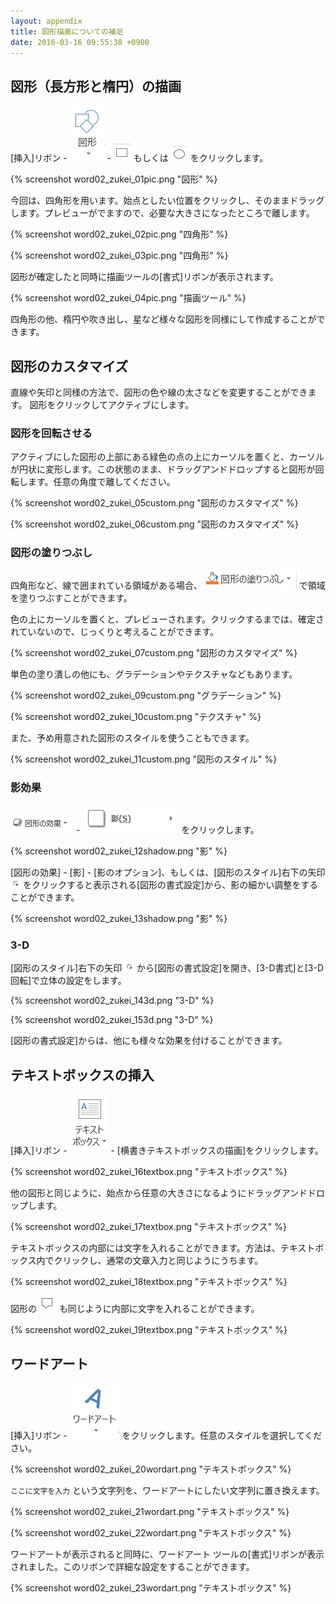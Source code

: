 ```yaml
---
layout: appendix
title: 図形描画についての補足
date: 2016-03-16 09:55:38 +0900
---
```



図形（長方形と楕円）の描画
--------------------------

[挿入]リボン - ![図形](pic/word_figure.png) - ![四角形](pic/word_square.png) もしくは ![楕円](pic/word_oval.png) をクリックします。

{% screenshot word02_zukei_01pic.png "図形" %}

今回は、四角形を用います。始点としたい位置をクリックし、そのままドラッグします。プレビューがでますので、必要な大きさになったところで離します。

{% screenshot word02_zukei_02pic.png "四角形" %}

{% screenshot word02_zukei_03pic.png "四角形" %}

図形が確定したと同時に描画ツールの[書式]リボンが表示されます。

{% screenshot word02_zukei_04pic.png "描画ツール" %}

四角形の他、楕円や吹き出し、星など様々な図形を同様にして作成することができます。


図形のカスタマイズ
------------------

直線や矢印と同様の方法で、図形の色や線の太さなどを変更することができます。
図形をクリックしてアクティブにします。

### 図形を回転させる

アクティブにした図形の上部にある緑色の点の上にカーソルを置くと、カーソルが円状に変形します。この状態のまま、ドラッグアンドドロップすると図形が回転します。任意の角度で離してください。

{% screenshot word02_zukei_05custom.png "図形のカスタマイズ" %}

{% screenshot word02_zukei_06custom.png "図形のカスタマイズ" %}

### 図形の塗りつぶし

四角形など、線で囲まれている領域がある場合、![図形の塗りつぶし](pic/word_paint.png) で領域を塗りつぶすことができます。

色の上にカーソルを置くと、プレビューされます。クリックするまでは、確定されていないので、じっくりと考えることができます。

{% screenshot word02_zukei_07custom.png "図形のカスタマイズ" %}

単色の塗り潰しの他にも、グラデーションやテクスチャなどもあります。

{% screenshot word02_zukei_09custom.png "グラデーション" %}

{% screenshot word02_zukei_10custom.png "テクスチャ" %}

また、予め用意された図形のスタイルを使うこともできます。

{% screenshot word02_zukei_11custom.png "図形のスタイル" %}

### 影効果

![図形の効果](pic/word_figure_effect.png) - ![影](pic/word_shadow.png) をクリックします。

{% screenshot word02_zukei_12shadow.png "影" %}

[図形の効果] - [影] - [影のオプション]、もしくは、[図形のスタイル]右下の矢印 ![](pic/word_details.png) をクリックすると表示される[図形の書式設定]から、影の細かい調整をすることができます。

{% screenshot word02_zukei_13shadow.png "影" %}

### 3-D

[図形のスタイル]右下の矢印 ![](pic/word_details.png) から[図形の書式設定]を開き、[3-D書式]と[3-D 回転]で立体の設定をします。

{% screenshot word02_zukei_143d.png "3-D" %}

{% screenshot word02_zukei_153d.png "3-D" %}

[図形の書式設定]からは、他にも様々な効果を付けることができます。


テキストボックスの挿入
----------------------

[挿入]リボン - ![テキストボックス](pic/word_textbox.png) - [横書きテキストボックスの描画]をクリックします。

{% screenshot word02_zukei_16textbox.png "テキストボックス" %}

他の図形と同じように、始点から任意の大きさになるようにドラッグアンドドロップします。

{% screenshot word02_zukei_17textbox.png "テキストボックス" %}

テキストボックスの内部には文字を入れることができます。方法は、テキストボックス内でクリックし、通常の文章入力と同じようにうちます。

{% screenshot word02_zukei_18textbox.png "テキストボックス" %}

図形の ![吹き出し](pic/word_hukidasi.png) も同じように内部に文字を入れることができます。

{% screenshot word02_zukei_19textbox.png "テキストボックス" %}


ワードアート
------------

[挿入]リボン - ![ワードアート](pic/word_wordart.png) をクリックします。任意のスタイルを選択してください。

{% screenshot word02_zukei_20wordart.png "テキストボックス" %}

`ここに文字を入力` という文字列を、ワードアートにしたい文字列に置き換えます。

{% screenshot word02_zukei_21wordart.png "テキストボックス" %}

{% screenshot word02_zukei_22wordart.png "テキストボックス" %}

ワードアートが表示されると同時に、ワードアート
ツールの[書式]リボンが表示されました。このリボンで詳細な設定をすることができます。

{% screenshot word02_zukei_23wordart.png "テキストボックス" %}

